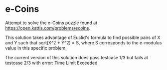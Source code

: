 # e-Coins
Attempt to solve the e-Coins puzzle found at https://open.kattis.com/problems/ecoins.

This solution takes advantage of Euclid's formula to find possible pairs of X and Y such that sqrt(X^2 + Y^2) = S, where S corresponds to the e-modulus value in this specific problem.

The current version of this solution does pass testcase 1/3 but fails at testcase 2/3 with error: Time Limit Exceeded
